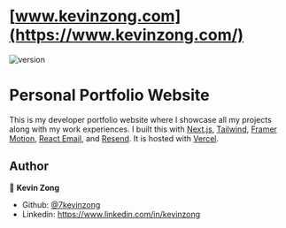 # [www.kevinzong.com](https://www.kevinzong.com/)

<img alt="version" src="https://img.shields.io/badge/version-0.1.0-blue" />

# Personal Portfolio Website

This is my developer portfolio website where I showcase all my projects along
with my work experiences. I built this with [Next.js](https://nextjs.org/),
[Tailwind](https://tailwindcss.com/),
[Framer Motion](https://www.framer.com/motion/),
[React Email](https://react.email/), and [Resend](https://resend.com/). It is
hosted with [Vercel](https://vercel.com/).

## Author

👤 **Kevin Zong**

- Github: [@7kevinzong](https://github.com/7kevinzong)
- Linkedin: https://www.linkedin.com/in/kevinzong
